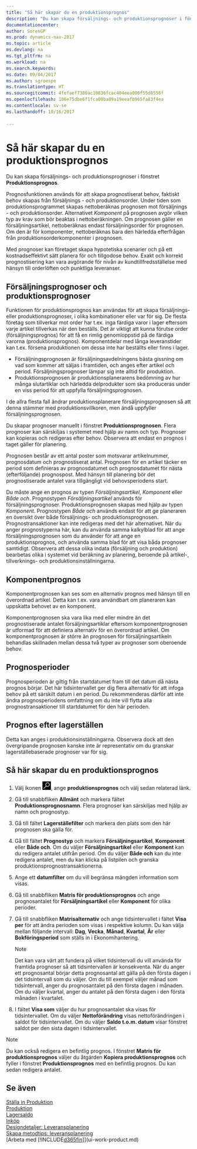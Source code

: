 ```yaml
---
title: "Så här skapar du en produktionsprognos"
description: "Du kan skapa försäljnings- och produktionsprognoser i fönstret **Produktionsprognos**."
documentationcenter: 
author: SorenGP
ms.prod: dynamics-nav-2017
ms.topic: article
ms.devlang: na
ms.tgt_pltfrm: na
ms.workload: na
ms.search.keywords: 
ms.date: 09/04/2017
ms.author: sgroespe
ms.translationtype: HT
ms.sourcegitcommit: 4fefaef7380ac10836fcac404eea006f55d8556f
ms.openlocfilehash: 106e75dbe6f1fca00ba09a19eeafb965fa83f4ea
ms.contentlocale: sv-se
ms.lasthandoff: 10/16/2017

---
```

# <a name="how-to-create-a-production-forecast"></a>Så här skapar du en produktionsprognos
Du kan skapa försäljnings- och produktionsprognoser i fönstret **Produktionsprognos**.  

Prognosfunktionen används för att skapa prognostiserat behov, faktiskt behov skapas från försäljnings - och produktionsorder. Under tiden som produktionsprogrammet skapas nettoberäknas prognosen mot försäljnings - och produktionsorder. Alternativet *Komponent* på prognosen avgör vilken typ av krav som bör beaktas i nettoberäkningen. Om prognosen gäller en försäljningsartikel, nettoberäknas endast försäljningsorder för prognosen. Om den är för komponenter, nettoberäknas bara den härledda efterfrågan från produktionsorderkomponenter i prognosen.  

Med prognoser kan företaget skapa hypotetiska scenarier och på ett kostnadseffektivt sätt planera för och tillgodose behov. Exakt och korrekt prognostisering kan vara avgörande för nivån av kundtillfredsställelse med hänsyn till orderlöften och punktliga leveranser.  

## <a name="sales-forecasts-and-production-forecasts"></a>Försäljningsprognoser och produktionsprognoser  
Funktionen för produktionsprognos kan användas för att skapa försäljnings- eller produktionsprognoser, i olika kombinationer eller var för sig. De flesta företag som tillverkar mot order har t.ex. inga färdiga varor i lager eftersom varje artikel tillverkas när den beställs. Det är viktigt att kunna förutse order (försäljningsprognos) för att få en rimlig genomloppstid på de färdiga varorna (produktionsprognos). Komponentdelar med långa leveranstider kan t.ex. försena produktionen om dessa inte har beställts eller finns i lager.  

-   Försäljningsprognosen är försäljningsavdelningens bästa gissning om vad som kommer att säljas i framtiden, och anges efter artikel och period. Försäljningsprognoser lämpar sig inte alltid för produktion.  
-   Produktionsprognosen är produktionsplanerarens bedömning av hur många slutartiklar och härledda delprodukter som ska produceras under en viss period för att uppfylla försäljningsprognosen.  

I de allra flesta fall ändrar produktionsplanerare försäljningsprognosen så att denna stämmer med produktionsvillkoren, men ändå uppfyller försäljningsprognosen.  

Du skapar prognoser manuellt i fönstret **Produktionsprognosen**. Flera prognoser kan särskiljas i systemet med hjälp av namn och typ. Prognoser kan kopieras och redigeras efter behov. Observera att endast en prognos i taget gäller för planering.  

Prognosen består av ett antal poster som motsvarar artikelnummer, prognosdatum och prognostiserat antal. Prognosen för en artikel täcker en period som definieras av prognosdatumet och prognosdatumet för nästa (efterföljande) prognospost. Med hänsyn till planering bör det prognostiserade antalet vara tillgängligt vid behovsperiodens start.  

Du måste ange en prognos av typen *Försäljningsartikel*, *Komponent* eller *Både och*. Prognostypen *Försäljningsartikel* används för försäljningsprognoser. Produktionsprognosen skapas med hjälp av typen *Komponent*. Prognostypen *Både och* används endast för att ge planeraren en översikt över både försäljnings- och produktionsprognosen. Prognostransaktioner kan inte redigeras med det här alternativet. När du anger prognostyperna här, kan du använda samma kalkylblad för att ange försäljningsprognosen som du använder för att ange en produktionsprognos, och använda samma blad för att visa båda prognoser samtidigt. Observera att dessa olika indata (försäljning och produktion) bearbetas olika i systemet vid beräkning av planering, beroende på artikel-, tillverknings- och produktionsinställningarna.  

## <a name="component-forecast"></a>Komponentprognos  
Komponentprognosen kan ses som en alternativ prognos med hänsyn till en överordnad artikel. Detta kan t.ex. vara användbart om planeraren kan uppskatta behovet av en komponent.  

Komponentprognosen ska vara lika med eller mindre än det prognostiserade antalet försäljningsartiklar eftersom komponentprognosen är utformad för att definiera alternativ för en överordnad artikel. Om komponentprognosen är större än prognosen för försäljningsartikeln behandlas skillnaden mellan dessa två typer av prognoser som oberoende behov.  

## <a name="forecasting-periods"></a>Prognosperioder  
 Prognosperioden är giltig från startdatumet fram till det datum då nästa prognos börjar. Det här tidsintervallet ger dig flera alternativ för att infoga behov på ett särskilt datum i en period. Du rekommenderas därför att inte ändra prognosperiodens omfattning om du inte vill flytta alla prognostransaktioner till startdatumet för den här perioden.  

## <a name="forecast-by-locations"></a>Prognos efter lagerställen  
Detta kan anges i produktionsinställningarna. Observera dock att den övergripande prognosen kanske inte är representativ om du granskar lagerställebaserade prognoser var för sig.

## <a name="to-create-a-production-forecast"></a>Så här skapar du en produktionsprognos

1.  Välj ikonen ![Söka efter sida eller rapport](media/ui-search/search_small.png "ikonen Söka efter sida eller rapport"), ange **produktionsprognos** och välj sedan relaterad länk.  
2.  Gå till snabbfliken **Allmänt** och markera fältet **Produktionsprognosnamn**. Flera prognoser kan särskiljas med hjälp av namn och prognostyp.  
3.  Gå till fältet **Lagerställefilter** och markera den plats som den här prognosen ska gälla för.  
4.  Gå till fältet **Prognostyp** och markera **Försäljningsartikel**, **Komponent** eller **Både och**. Om du väljer **Försäljningsartikel** eller **Komponent** kan du redigera antalet utifrån period. Om du väljer **Både och** kan du inte redigera antalet, men du kan klicka på listpilen och granska produktionsprognostransaktionerna.  
5.  Ange ett **datumfilter** om du vill begränsa mängden information som visas.  
6.  Gå till snabbfliken **Matris för produktionsprognos** och ange prognosantalet för **Försäljningsartikel** eller **Komponent** för olika perioder.  
7.  Gå till snabbfliken **Matrisalternativ** och ange tidsintervallet i fältet **Visa per** för att ändra perioden som visas i respektive kolumn. Du kan välja mellan följande intervall: **Dag**, **Vecka**, **Månad**, **Kvartal**, **År** eller **Bokföringsperiod** som ställs in i Ekonomihantering.  

    > [!NOTE]  
    >  Det kan vara värt att fundera på vilket tidsintervall du vill använda för framtida prognoser så att tidsintervallen är konsekventa. När du anger ett prognosantal börjar detta prognosantal att gälla på den första dagen i det tidsintervall som du väljer. Om du till exempel väljer månad som tidsintervall, anger du prognosantalet på den första dagen i månaden. Om du väljer kvartal, anger du antalet på den första dagen i den första månaden i kvartalet.  

8.  I fältet **Visa som** väljer du hur prognosantalet ska visas för tidsintervallet. Om du väljer **Nettoförändring** visas nettoförändringen i saldot för tidsintervallet. Om du väljer **Saldo t.o.m. datum** visar fönstret saldot per den sista dagen i tidsintervallet.  

> [!NOTE]  
>  Du kan också redigera en befintlig prognos. I fönstret **Matris för produktionsprognos** väljer du åtgärden **Kopiera produktionsprognos** och fyller i fönstret **Produktionsprognos** med en befintlig prognos. Du kan sedan redigera antalet.  

## <a name="see-also"></a>Se även  
[Ställa in Produktion](production-configure-production-processes.md)  
[Produktion](production-manage-manufacturing.md)    
[Lagersaldo](inventory-manage-inventory.md)  
[Inköp](purchasing-manage-purchasing.md)  
[Designdetaljer: Leveransplanering](design-details-supply-planning.md)   
[Skapa metodtips: leveransplanering](setup-best-practices-supply-planning.md)  
[Arbeta med [!INCLUDE[d365fin](includes/d365fin_md.md)]](ui-work-product.md)

